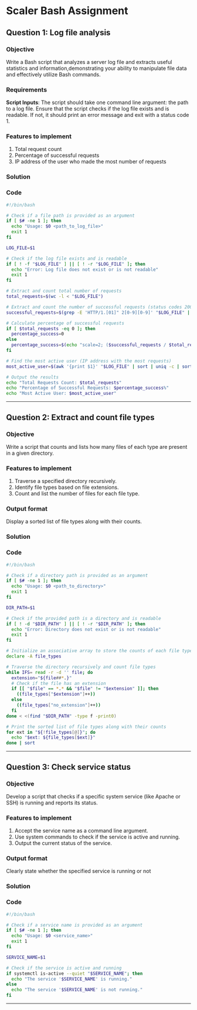 # Scaler Bash Assignment

## Question 1: Log file analysis

### Objective

Write a Bash script that analyzes a server log file and extracts useful statistics and information,demonstrating your ability to manipulate file data and effectively utilize Bash commands.

### Requirements

**Script Inputs**:  The script should take one command line argument: the path to a log file. Ensure that the script checks if the log file exists and is readable. If not, it should print an error message and exit with a status code 1.

### Features to implement
1. Total request count
2. Percentage of successful requests
3. IP address of the user who made the most number of requests

### Solution


### Code
```bash
#!/bin/bash

# Check if a file path is provided as an argument
if [ $# -ne 1 ]; then
  echo "Usage: $0 <path_to_log_file>"
  exit 1
fi

LOG_FILE=$1

# Check if the log file exists and is readable
if [ ! -f "$LOG_FILE" ] || [ ! -r "$LOG_FILE" ]; then
  echo "Error: Log file does not exist or is not readable"
  exit 1
fi

# Extract and count total number of requests
total_requests=$(wc -l < "$LOG_FILE")

# Extract and count the number of successful requests (status codes 200-299)
successful_requests=$(grep -E 'HTTP/1.[01]" 2[0-9][0-9]' "$LOG_FILE" | wc -l)

# Calculate percentage of successful requests
if [ $total_requests -eq 0 ]; then
  percentage_success=0
else
  percentage_success=$(echo "scale=2; ($successful_requests / $total_requests) * 100" | bc)
fi

# Find the most active user (IP address with the most requests)
most_active_user=$(awk '{print $1}' "$LOG_FILE" | sort | uniq -c | sort -nr | head -1 | awk '{print $2}')

# Output the results
echo "Total Requests Count: $total_requests"
echo "Percentage of Successful Requests: $percentage_success%"
echo "Most Active User: $most_active_user"

```

<hr>

## Question 2: Extract and count file types

### Objective

Write a script that counts and lists how many files of each type are present in a given directory.

### Features to implement

1. Traverse a specified directory recursively.
2. Identify file types based on file extensions.
3. Count and list the number of files for each file type.

### Output format

Display a sorted list of file types along with their counts.

### Solution

### Code
```bash
#!/bin/bash

# Check if a directory path is provided as an argument
if [ $# -ne 1 ]; then
  echo "Usage: $0 <path_to_directory>"
  exit 1
fi

DIR_PATH=$1

# Check if the provided path is a directory and is readable
if [ ! -d "$DIR_PATH" ] || [ ! -r "$DIR_PATH" ]; then
  echo "Error: Directory does not exist or is not readable"
  exit 1
fi

# Initialize an associative array to store the counts of each file type
declare -A file_types

# Traverse the directory recursively and count file types
while IFS= read -r -d '' file; do
  extension="${file##*.}"
  # Check if the file has an extension
  if [[ "$file" == *.* && "$file" != "$extension" ]]; then
    ((file_types["$extension"]++))
  else
    ((file_types["no_extension"]++))
  fi
done < <(find "$DIR_PATH" -type f -print0)

# Print the sorted list of file types along with their counts
for ext in "${!file_types[@]}"; do
  echo "$ext: ${file_types[$ext]}"
done | sort

```
<hr>

## Question 3: Check service status

### Objective

Develop a script that checks if a specific system service (like Apache or SSH) is running and reports its status.

### Features to implement

1. Accept the service name as a command line argument.
2. Use system commands to check if the service is active and running.
3. Output the current status of the service.


### Output format

Clearly state whether the specified service is running or not

### Solution

### Code

```bash
#!/bin/bash

# Check if a service name is provided as an argument
if [ $# -ne 1 ]; then
  echo "Usage: $0 <service_name>"
  exit 1
fi

SERVICE_NAME=$1

# Check if the service is active and running
if systemctl is-active --quiet "$SERVICE_NAME"; then
  echo "The service '$SERVICE_NAME' is running."
else
  echo "The service '$SERVICE_NAME' is not running."
fi
```
<hr>
